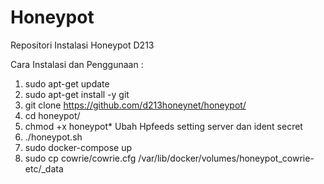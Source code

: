 # Honeypot
Repositori Instalasi Honeypot D213

Cara Instalasi dan Penggunaan :
1. sudo apt-get update
2. sudo apt-get install -y git
3. git clone https://github.com/d213honeynet/honeypot/
4. cd honeypot/
5. chmod +x honeypot*
Ubah Hpfeeds setting server dan ident secret
6. ./honeypot.sh
7. sudo docker-compose up
8. sudo cp cowrie/cowrie.cfg /var/lib/docker/volumes/honeypot_cowrie-etc/_data
